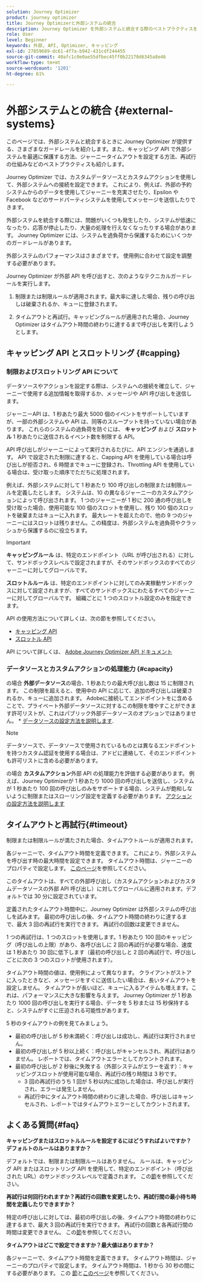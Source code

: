 ```yaml
---
solution: Journey Optimizer
product: journey optimizer
title: Journey Optimizerと外部システムの統合
description: Journey Optimizer を外部システムと統合する際のベストプラクティスを説明します
role: User
level: Beginner
keywords: 外部, API, Optimizer, キャッピング
exl-id: 27859689-dc61-4f7a-b942-431cdf244455
source-git-commit: 40afc1c0e0ae55dfbec45ff0b22170d6345a8e46
workflow-type: tm+mt
source-wordcount: '1201'
ht-degree: 61%

---
```


# 外部システムとの統合 {#external-systems}

このページでは、外部システムと統合するときに Journey Optimizer が提供する、さまざまなガードレールを紹介します。また、キャッピング API で外部システムを最適に保護する方法、ジャーニータイムアウトを設定する方法、再試行の仕組みなどのベストプラクティスも紹介します。

Journey Optimizer では、カスタムデータソースとカスタムアクションを使用して、外部システムへの接続を設定できます。 これにより、例えば、外部の予約システムからのデータを使用してジャーニーを充実させたり、Epsilon や Facebook などのサードパーティシステムを使用してメッセージを送信したりできます。

外部システムを統合する際には、問題がいくつも発生したり、システムが低速になったり、応答が停止したり、大量の処理を行えなくなったりする場合があります。 Journey Optimizer には、システムを過負荷から保護するためにいくつかのガードレールがあります。

外部システムのパフォーマンスはさまざまです。 使用例に合わせて設定を調整する必要があります。

Journey Optimizer が外部 API を呼び出すと、次のようなテクニカルガードレールを実行します。

1. 制限または制限ルールが適用されます。最大率に達した場合、残りの呼び出しは破棄されるか、キューに登録されます。

2. タイムアウトと再試行。キャッピングルールが適用された場合、Journey Optimizer はタイムアウト時間の終わりに達するまで呼び出しを実行しようとします。

## キャッピング API とスロットリング {#capping}

### 制限およびスロットリング API について

データソースやアクションを設定する際は、システムへの接続を確立して、ジャーニーで使用する追加情報を取得するか、メッセージや API 呼び出しを送信します。

ジャーニーAPI は、1 秒あたり最大 5000 個のイベントをサポートしていますが、一部の外部システムや API は、同等のスループットを持っていない場合があります。 これらのシステムの過負荷を防ぐには、 **キャッピング** および **スロットル** 1 秒あたりに送信されるイベント数を制限する API。

API 呼び出しがジャーニーによって実行されるたびに、API エンジンを通過します。 API で設定された制限に達すると、Capping API を使用している場合は呼び出しが拒否され、6 時間までキューに登録され、Throttling API を使用している場合は、受け取った順序でただちに処理されます。

例えば、外部システムに対して 1 秒あたり 100 呼び出しの制限または制限ルールを定義したとします。 システムは、10 の異なるジャーニーのカスタムアクションによって呼び出されます。 1 つのジャーニーが 1 秒に 200 通の呼び出しを受け取った場合、使用可能な 100 個のスロットを使用し、残り 100 個のスロットを破棄またはキューに入れます。 最大レートを超えたので、他の 9 つのジャーニーにはスロットは残りません。この精度は、外部システムを過負荷やクラッシュから保護するのに役立ちます。

>[!IMPORTANT]
>
>**キャッピングルール** は、特定のエンドポイント（URL が呼び出される）に対して、サンドボックスレベルで設定されますが、そのサンドボックスのすべてのジャーニーに対してグローバルです。
>
>**スロットルルール** は、特定のエンドポイントに対してのみ実稼動サンドボックスに対して設定されますが、すべてのサンドボックスにわたるすべてのジャーニーに対してグローバルです。 組織ごとに 1 つのスロットル設定のみを指定できます。

API の使用方法について詳しくは、次の節を参照してください。

* [キャッピング API](capping.md)
* [スロットル API](throttling.md)

API について詳しくは、 [Adobe Journey Optimizer API ドキュメント](https://developer.adobe.com/journey-optimizer-apis/references/journeys/)

### データソースとカスタムアクションの処理能力 {#capacity}

の場合 **外部データソース**&#x200B;の場合、1 秒あたりの最大呼び出し数は 15 に制限されます。 この制限を超えると、使用中の API に応じて、追加の呼び出しは破棄されるか、キューに追加されます。 Adobeに接続してエンドポイントをに含めることで、プライベート外部データソースに対するこの制限を増やすことができます許可リストが、これはパブリック外部データソースのオプションではありません。 * [データソースの設定方法を説明します](../datasource/about-data-sources.md).

>[!NOTE]
>
>データソースで、データソースで使用されているものとは異なるエンドポイントを持つカスタム認証を使用する場合は、アドビに連絡して、そのエンドポイントも許可リストに含める必要があります。

の場合 **カスタムアクション**&#x200B;外部 API の処理能力を評価する必要があります。 例えば、Journey Optimizerが 1 秒あたり 1000 回の呼び出しを送信し、システムが 1 秒あたり 100 回の呼び出しのみをサポートする場合、システムが飽和しないように制限またはスローリング設定を定義する必要があります。 [アクションの設定方法を説明します](../action/action.md)

## タイムアウトと再試行{#timeout}

制限または制限ルールが満たされた場合、タイムアウトルールが適用されます。

各ジャーニーで、タイムアウト時間を定義できます。 これにより、外部システムを呼び出す時の最大時間を設定できます。 タイムアウト時間は、ジャーニーのプロパティで設定します。 [このページ](../building-journeys/journey-gs.md#timeout_and_error)を参照してください。

このタイムアウトは、すべての外部呼び出し（カスタムアクションおよびカスタムデータソースの外部 API 呼び出し）に対してグローバルに適用されます。デフォルトでは 30 分に設定されています。

定義されたタイムアウト時間中に、Journey Optimizer は外部システムの呼び出しを試みます。 最初の呼び出しの後、タイムアウト時間の終わりに達するまで、最大 3 回の再試行を実行できます。 再試行の回数は変更できません。

1 つの再試行は、1 つのスロットを使用します。1 秒あたり 100 回のキャッピング（呼び出しの上限）があり、各呼び出しに 2 回の再試行が必要な場合、速度は 1 秒あたり 30 回に低下します（最初の呼び出しと 2 回の再試行で、呼び出しごとに次の 3 つのスロットが使用されます）。

タイムアウト時間の値は、使用例によって異なります。 クライアントがストアに入ったときなど、メッセージをすぐに送信したい場合は、長いタイムアウトを設定しません。 タイムアウトが長いほど、キューに入るアイテムも増えます。これは、パフォーマンスに大きな影響を与えます。 Journey Optimizer が 1 秒あたり 1000 回の呼び出しを実行する場合、データを 5 秒または 15 秒保持すると、システムがすぐに圧迫される可能性があります。

5 秒のタイムアウトの例を見てみましょう。

* 最初の呼び出しが 5 秒未満続く：呼び出しは成功し、再試行は実行されません。
* 最初の呼び出しが 5 秒以上続く：呼び出しがキャンセルされ、再試行はありません。 レポートでは、タイムアウトエラーとしてカウントされます。
* 最初の呼び出しが 2 秒後に失敗する（外部システムがエラーを返す）：キャッピングスロットが使用可能な場合、再試行の残り時間は 3 秒です。
   * 3 回の再試行のうち 1 回が 5 秒以内に成功した場合は、呼び出しが実行され、エラーは発生しません。
   * 再試行中にタイムアウト時間の終わりに達した場合、呼び出しはキャンセルされ、レポートではタイムアウトエラーとしてカウントされます。

## よくある質問{#faq}

**キャッピングまたはスロットルルールを設定するにはどうすればよいですか？ デフォルトのルールはありますか？**

デフォルトでは、制限または制限ルールはありません。 ルールは、キャッピング API またはスロットリング API を使用して、特定のエンドポイント（呼び出された URL）のサンドボックスレベルで定義されます。 この[節](../configuration/external-systems.md#capping)を参照してください。

**再試行は何回行われますか？再試行の回数を変更したり、再試行間の最小待ち時間を定義したりできますか？**

特定の呼び出しに対しては、最初の呼び出しの後、タイムアウト時間の終わりに達するまで、最大 3 回の再試行を実行できます。 再試行の回数と各再試行間の時間は変更できません。 この[節](../configuration/external-systems.md#timeout)を参照してください。

**タイムアウトはどこで設定できますか？最大値はありますか？**

各ジャーニーで、タイムアウト時間を定義できます。 タイムアウト時間は、ジャーニーのプロパティで設定します。 タイムアウト時間は、1 秒から 30 秒の間にする必要があります。 この [節](../configuration/external-systems.md#timeout)と[このページ](../building-journeys/journey-gs.md#timeout_and_error)を参照してください。